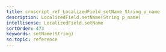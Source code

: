 ```yaml
---
title: crmscript_ref_LocalizedField_setName_String_p_name
description: LocalizedField.setName(String p_name)
intellisense: LocalizedField.setName
sortOrder: 473
keywords: setName(String)
so.topic: reference
---
```





